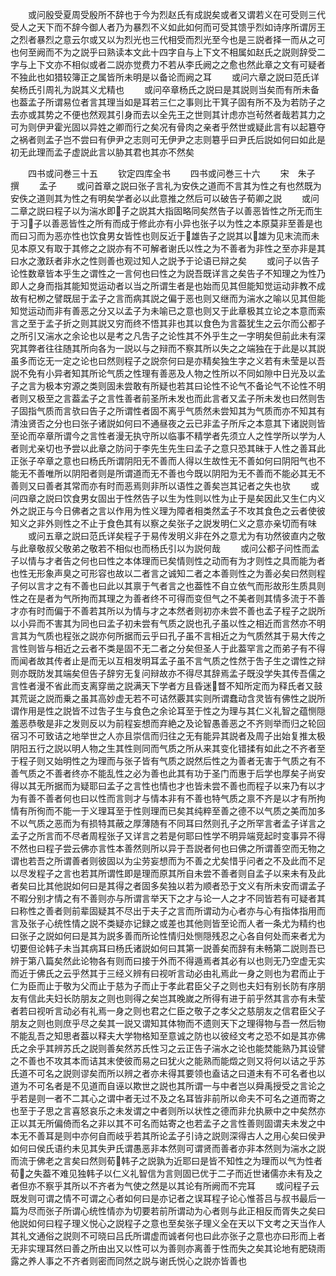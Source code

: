 <!-- { "loadSidebar": true } -->
　　或问殷受夏周受殷所不辞也于今为烈赵氏有成説矣或者又谓若义在可受则三代受人之天下而不辞今御人者乃为暴烈不义如此如何而可受其馈乎烈如诗序所谓厉王之烈者暴烈之意云尔或又以为烈光也三代相受而烈光至今也是三説者择一而从之可也何至阙而不为之説乎曰熟读本文此十四字自与上下文不相属如赵氏之説则辞受二字与上下文亦不相似或者二説亦觉费力不若从李氏阙之之愈也然此章之文有可疑者不独此也如猎较簿正之属皆所未明是以备论而阙之耳
　　或问六章之説曰范氏详矣杨氏引周礼为説其义尤精也
　　或问卒章杨氏之説曰是其説则当矣而有所未备也葢孟子所谓易位者言其理当如是耳若三仁之事则比干箕子固有所不及为若防子之去亦或其势之不便也然观其引身而去以全先王之世则其计虑亦岂茍然者哉若其力之可为则伊尹霍光固以异姓之卿而行之矣况有骨肉之亲者乎然世或疑此言有以起簒夺之祸者则孟子岂不尝曰有伊尹之志则可无伊尹之志则簒乎曰尹氏后説如何曰如此是初无此理而孟子虚説此言以胁其君也其亦不然矣

　　四书或问巻三十五
　　钦定四库全书
　　四书或问巻三十六
　　宋　朱子　撰
　　孟子
　　或问首章之説曰张子言礼为安佚之道而不言其为性之有也然既为安佚之道则其为性之有明矣学者必以此意推之然后可以破告子荀卿之説
　　或问二章之説曰程子以为湍水即子之説其大指固略同矣然告子以善恶皆性之所无而生于习子以善恶皆性之所有而成于修此亦有小异也张子以为性之本原莫非至善是也而曰习而为恶亦性也饮食男女皆性也则反近于雄告子之説其以雄为见末流而未见本原又有取于其修之之説亦有不可解者谢氏以性之为不善者为非性之至亦非是其曰水之激跃者非水之性则善也观过知人之説予于论语已辩之矣
　　或问子以告子论性数章皆本乎生之谓性之一言何也曰性之为説吾既详言之矣告子不知理之为性乃即人之身而指其能知觉运动者以当之所谓生者是也始而见其但能知觉运动非教不成故有杞栁之譬既屈于孟子之言而病其説之偏于恶也则又继而为湍水之喻以见其但能知觉运动而非有善恶之分又以孟子为未喻已之意也则又于此章极其立论之本意而索言之至于孟子折之则其説又穷而终不悟其非也其以食色为言葢犹生之云尔而公都子之所引又湍水之余论也以是考之凡吿子之论性其不外乎生之一字明矣但前此未有深究其弊者往往随其所向各为一説以与之辩而不察其所以失之之端独在于此是以其説虽多而讫无一定之论也曰然则程子之説奈何曰是亦精矣独生字之义若有未莹是以吾説不免有小异者知其所论气质之性理有善恶及人物之性所以不同如隙中日光及以孟子之言为极本穷源之类则固未尝敢有所疑也若其曰论性不论气不备论气不论性不明者则又极至之言葢孟子之言性善者前圣所未发也而此言者又孟子所未发也曰然则吿子固指气质而言欤曰告子之所谓性者固不离乎气质然未尝知其为气质而亦不知其有清浊贤否之分也曰张子诸説如何曰不通昼夜之云已非孟子所斥之本意其下诸説则皆至论而卒章所谓今之言性者漫无执守所以临事不精学者先须立人之性学所以学为人者则尤亲切也予尝以此章之防问于李先生先生曰孟子之意只恐其昧于人性之善耳此正张子卒章之意也曰杨氏所谓阴阳无不善而人得以生故性无不善如何曰阴阳气也不能无不善唯所以阴阳者则是所谓道而无不善也今既以阴阳为无不善而不能必其无不善则又曰善者其常而亦有时而恶焉则非所以语性之善矣岂其记者之失也欤
　　或问四章之説曰饮食男女固出于性然告子以生为性则以性为止于是矣因此又生仁内义外之説正与今日佛者之言以作用为性义理为障者相类然孟子不攻其食色之云者使彼知义之非外则性之不止于食色其有以察之矣张子之説发明仁义之意亦亲切而有味
　　或问五章之説曰范氏详矣程子于易传发明义非在外之意尤为有功然彼直内之敬与此章敬叔父敬弟之敬若不相似也而杨氏引以为説何哉
　　或问公都子问性而孟子以情与才者告之何也曰性之本体理而已矣情则性之动而有为才则性之具而能为者也性无形象声臭之可形容也故以二者言之诚知二者之本善则性之为善必矣曰然则程子何以言才之有不善也曰此以其禀于气者言之也葢性不自立依气而形故形生质具则性之在是者为气所拘而其理之为善者终不可得而变但气之不美者则其情多流于不善才亦有时而偏于不善若其所以为情与才之本然者则初亦未尝不善也孟子程子之説所以小异而不害其为同也曰孟子初未尝有气质之説也孔子虽以性之相近而言然亦不明言其为气质也程张之説亦何所据而云乎曰孔子虽不言相近之为气质然其于易大传之言性则皆与相近之云者不类是固不无二者之分矣但圣人于此葢罕言之而弟子有不得而闻者故其传者止是而无以互相发明耳孟子虽不言气质之性然于吿子生之谓性之辩则亦既防发其端矣但告子辞穷无复问辩故亦不得尽其辞焉孟子既没学失其传吾儒之言性者漫不省此而支离穿凿之説满天下学者方且昏迷瞀不知所定而为释氏者又鼓其荒诞之説而乗之虽其高妙虚无若不可诘然覈其实则所谓蠢动含灵皆有佛性之説所谓作用是性之説皆不过吿子生与食色之余论耳至于性之为理与其仁义礼智之蕴恻隠羞恶恭敬是非之发则反以为前程妄想而弃絶之及论智愚善恶之不齐则举而归之轮回宿习不可致诘之地举世之人亦且崇信而归往之无有能异其説者及周子出始复推太极阴阳五行之説以明人物之生其性则同而气质之所从来其变化错揉有如此之不齐者至于程子则又始明性之为理而与张子皆有气质之説然后性之为善者无害于气质之有不善气质之不善者终亦不能乱性之必为善也此其有功于圣门而惠于后学也厚矣子尚安得以其无所据而为疑耶曰孟子之言性也情也才也皆未尝不善也而程子以来乃有以才为有善不善者何也曰以性而言则才与情本非有不善也特气质之禀不齐是以才有所拘情有所徇而不能一于义理耳至于性则理而已矣其纯粹至善之德不以气质之美而加多不以气质之恶而为有损特其蔽之厚薄随有不同耳曰然则孔子之所罕言者孟子详言之孟子之所言而不尽者周程张子又详言之若是何耶曰性学不明异端竞起时变事异不得不然也曰程子尝云佛亦言性本善然则所以异于吾説者何也曰佛之所谓善空而无物之谓也若吾之所谓善者则彼固以为尘劳妄想而为不善之尤矣惜乎问者之不及此而不足以尽发程子之言也若其所谓性即是理而原其所自未尝不善者则自孟子以来未有及此者矣曰比其他説如何曰是其得之者固多矣独以若为顺者恐于文义有所未安而谓孟子不暇分别才情之有不善则亦与所谓言举天下之才与论一人之才不同皆若有可疑者其曰称性之善者则前辈固疑其不尽出于夫子之言而所谓动为心者亦与心有指体指用而言及张子心统性情之説不类疑亦记録之或差也其他则皆至论而人者一条尤为精约也曰张子之説如何曰是其为説多善而所论性情归处恻隠残忍之心各自何处而来者尤为切要但论韩子未当其病耳曰杨氏诸説如何曰其第一説善矣而辞有未畅第二説则吾已辨于第八篇矣然此论物各有则而曰接于外而不得遁焉者其必有以也则无乃空虚无实而近于佛氏之云乎然其于三经义辨有曰视听言动必由礼焉此一身之则也为君而止于仁为臣而止于敬为父而止于慈为子而止于孝此君臣父子之则也夫妇有别长防有序朋友有信此夫妇长防朋友之则也则得之矣岂其晚嵗之所得有进于前乎然其言亦有未莹者若曰视听言动必有礼焉一身之则也君之仁臣之敬子之孝父之慈朋友之信君臣父子朋友之则也则庶乎尽之矣其一説又谓知其体物而不遗则天下之理得物与吾一然后物不能乱吾之知思者葢以释夫大学物格知至意诚之防也以彼经文考之恐不如是其亦佛氏之余乎其辨苏氏之説则善矣然苏氏性习之云正告子湍水之论也能焚能熟乃其设譬之不善也不攻其本而诘其末使彼而易之曰犹火之能熟而能燬之则又将何以诘之乎苏氏道不可名之説则谬矣而所以辨之者亦未得其要领也盍诘之曰道未有不可名者也以道为不可名者是不见道而自诬以欺世之説也其所谓一与中者岂以舜禹授受之言论之乎若是则一者不二其心之谓中者无过不及之名耳皆非前所以命夫不可名之道而寄之也至于子思之言喜怒哀乐之未发谓之中者则所以状性之德而非允执厥中之中矣然亦正以其无所偏倚而名之非以其不可名而姑寄之也若孟子之言性善则固谓夫未发之中本无不善耳是则中亦何自而岐乎若其所论孟子引诗之説则深得古人之用心矣曰侯尹如何曰侯氏语约未见其失尹氏谓愚恶非本然则可谓贤而善者亦非本然则为湍水之説而流于佛老之言矣曰然则荀韩子之説孰为近耶曰是皆不知性之为理而以气为性者荀之失葢不难见独韩子以仁义礼智信为言则固已优于二子而近世诸儒亦未有及之者但亦不察乎其所以不齐者为气使之然是以其论有所阙而不完耳
　　或问程子云既发则可谓之情不可谓之心者如何曰是亦记者之误耳程子论心惟荅吕与叔书最后一篇为尽而张子所谓心统性情亦为切要若前所谓动为心者则与此正相反而胥失之矣曰他説如何曰程子理义悦心之説程子之意也至矣张子理义全在天以下文考之天当作人其礼文通俗之説则不可晓曰吕氏所谓虚而诚者何也曰此亦张子之意也亦曰形而上者无非实理耳然曰善之所由出又以性可以为善则亦离善于性而失之矣其论地有肥硗雨露之养人事之不齐者则密而同然之説与谢氏悦心之説亦皆善也
